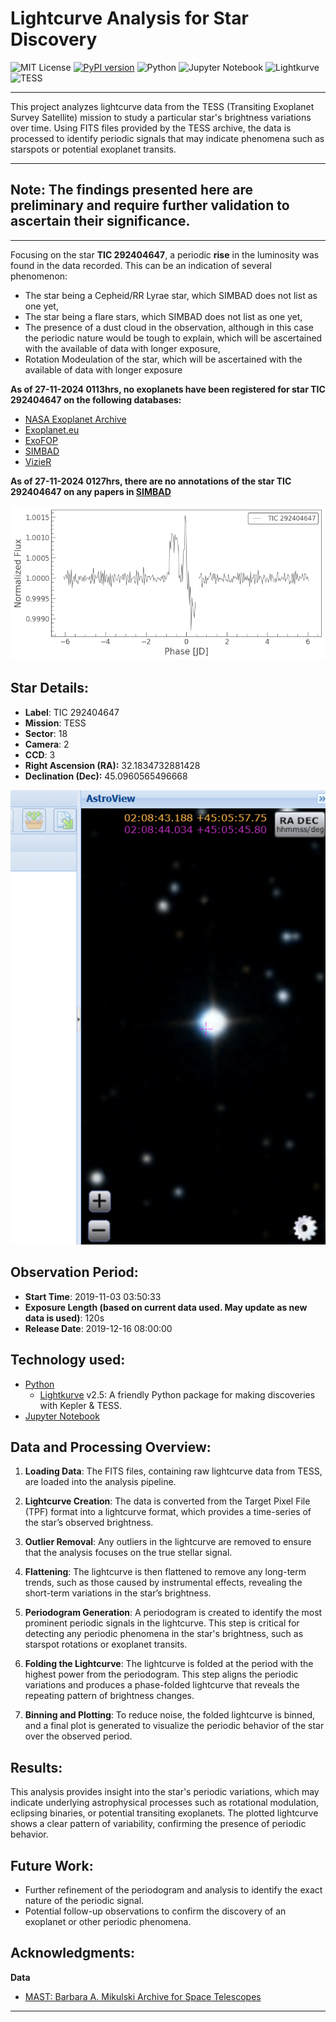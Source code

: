 # Lightcurve Analysis for Star Discovery
![MIT License](https://img.shields.io/badge/license-MIT-blue.svg) [![PyPI version](https://badge.fury.io/py/0.1.2.svg)](https://badge.fury.io/py/0.1.2) ![Python](https://img.shields.io/badge/python-3.10.4-blue) ![Jupyter Notebook](https://img.shields.io/badge/Jupyter%20Notebook-available-orange) ![Lightkurve](https://img.shields.io/badge/Lightkurve-%20%F0%9F%93%9A-lightgreen) ![TESS](https://img.shields.io/badge/TESS-Exoplanet%20Science-ff6600)
***

This project analyzes lightcurve data from the TESS (Transiting Exoplanet Survey Satellite) mission to study a particular star's brightness variations over time. Using FITS files provided by the TESS archive, the data is processed to identify periodic signals that may indicate phenomena such as starspots or potential exoplanet transits.

***
## Note: The findings presented here are preliminary and require further validation to ascertain their significance.
***
Focusing on the star **TIC 292404647**, a periodic **rise** in the luminosity was found in the data recorded. This can be an indication of several phenomenon:
- The star being a Cepheid/RR Lyrae star, which SIMBAD does not list as one yet,
- The star being a flare stars, which SIMBAD does not list as one yet,
- The presence of a dust cloud in the observation, although in this case the periodic nature would be tough to explain, which will be ascertained with the available of data with longer exposure,
- Rotation Modeulation of the star, which will be ascertained with the available of data with longer exposure 

**As of 27-11-2024 0113hrs, no exoplanets have been registered for star TIC 292404647 on the following databases:**
- [NASA Exoplanet Archive](https://exoplanetarchive.ipac.caltech.edu/)
- [Exoplanet.eu](https://exoplanet.eu/catalog/)
- [ExoFOP](https://exofop.ipac.caltech.edu/tess/)
- [SIMBAD](https://simbad.u-strasbg.fr/simbad/sim-fcoo)
- [VizieR](https://vizier.cds.unistra.fr/viz-bin/VizieR)

**As of 27-11-2024 0127hrs, there are no annotations of the star TIC 292404647 on any papers in [SIMBAD](https://simbad.u-strasbg.fr/simbad/sim-basic?Ident=TIC+292404647&submit=SIMBAD+search)**

<div align="center">
  <img src="./output.png" alt="TIC 292404647 Lightcurve" />
</div>

## Star Details:
- **Label**: TIC 292404647
- **Mission**: TESS
- **Sector**: 18
- **Camera**: 2
- **CCD**: 3
- **Right Ascension (RA):** 32.1834732881428
- **Declination (Dec):** 45.0960565496668

<div align="center">
  <img src="AstroView.png" alt="TIC 292404647 AstroView image" />
</div>

## Observation Period:
- **Start Time**: 2019-11-03 03:50:33
- **Exposure Length (based on current data used. May update as new data is used)**: 120s 
- **Release Date**: 2019-12-16 08:00:00

## Technology used:
- [Python](https://www.python.org/)
  - [Lightkurve](https://lightkurve.github.io/lightkurve/) v2.5: A friendly Python package for making discoveries with Kepler & TESS.
- [Jupyter Notebook](https://jupyter.org/)
## Data and Processing Overview:

1. **Loading Data**: The FITS files, containing raw lightcurve data from TESS, are loaded into the analysis pipeline.
   
2. **Lightcurve Creation**: The data is converted from the Target Pixel File (TPF) format into a lightcurve format, which provides a time-series of the star’s observed brightness.

3. **Outlier Removal**: Any outliers in the lightcurve are removed to ensure that the analysis focuses on the true stellar signal.

4. **Flattening**: The lightcurve is then flattened to remove any long-term trends, such as those caused by instrumental effects, revealing the short-term variations in the star’s brightness.

5. **Periodogram Generation**: A periodogram is created to identify the most prominent periodic signals in the lightcurve. This step is critical for detecting any periodic phenomena in the star's brightness, such as starspot rotations or exoplanet transits.

6. **Folding the Lightcurve**: The lightcurve is folded at the period with the highest power from the periodogram. This step aligns the periodic variations and produces a phase-folded lightcurve that reveals the repeating pattern of brightness changes.

7. **Binning and Plotting**: To reduce noise, the folded lightcurve is binned, and a final plot is generated to visualize the periodic behavior of the star over the observed period.

## Results:
This analysis provides insight into the star's periodic variations, which may indicate underlying astrophysical processes such as rotational modulation, eclipsing binaries, or potential transiting exoplanets. The plotted lightcurve shows a clear pattern of variability, confirming the presence of periodic behavior.

## Future Work:
- Further refinement of the periodogram and analysis to identify the exact nature of the periodic signal.
- Potential follow-up observations to confirm the discovery of an exoplanet or other periodic phenomena.

## Acknowledgments:
**Data**
- [MAST: Barbara A. Mikulski Archive for Space Telescopes](https://mast.stsci.edu/portal/Mashup/Clients/Mast/Portal.html)

***
